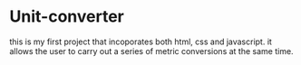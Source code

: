 # Unit-converter
this is my first project that incoporates both html, css and javascript.
it allows the user to carry out a series of metric conversions at the same time.
